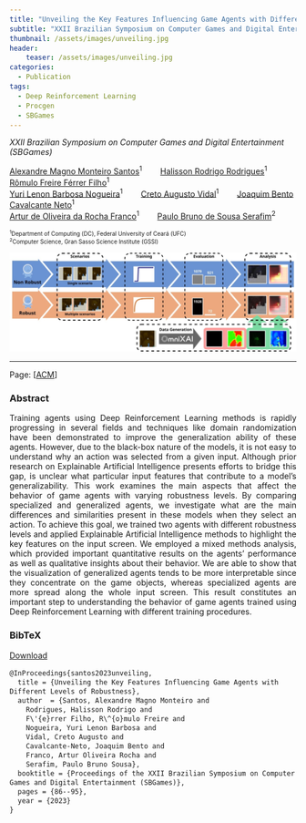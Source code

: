 ```yaml
---
title: "Unveiling the Key Features Influencing Game Agents with Different Levels of Robustness"
subtitle: "XXII Brazilian Symposium on Computer Games and Digital Entertainment (SBGames)"
thumbnail: /assets/images/unveiling.jpg
header:
    teaser: /assets/images/unveiling.jpg
categories:
  - Publication
tags:
  - Deep Reinforcement Learning
  - Procgen
  - SBGames
---
```


*XXII Brazilian Symposium on Computer Games and Digital Entertainment (SBGames)*

[Alexandre Magno Monteiro Santos](https://github.com/magnomont12)<sup>1</sup>
  [Halisson Rodrigo Rodrigues](https://www.linkedin.com/in/halisson-rodrigo-7b803651)<sup>1</sup>
  [Rômulo Freire Férrer Filho](https://romulofff.github.io/)<sup>1</sup>  
[Yuri Lenon Barbosa Nogueira](http://www.lia.ufc.br/~yuri/)<sup>1</sup>
  [Creto Augusto Vidal](http://www.lia.ufc.br/~cvidal/)<sup>1</sup>
  [Joaquim Bento Cavalcante Neto](http://www.lia.ufc.br/~joaquimb/)<sup>1</sup>  
[Artur de Oliveira da Rocha Franco](https://www.researchgate.net/profile/Artur_Franco2)<sup>1</sup>
  [Paulo Bruno de Sousa Serafim](https://paulobruno.github.io)<sup>2</sup>

<p style="font-size:0.7em">
    <sup>1</sup>Department of Computing (DC), Federal University of Ceará (UFC)<br>
    <sup>2</sup>Computer Science, Gran Sasso Science Institute (GSSI)
</p>

![Unveiling](/assets/images/unveiling.jpg)

---

Page: [[ACM](https://dl.acm.org/doi/10.1145/3631085.3631230)]


### Abstract

<p style="text-align:justify;">
Training agents using Deep Reinforcement Learning methods is rapidly progressing in several fields and techniques like domain randomization have been demonstrated to improve the generalization ability of these agents. However, due to the black-box nature of the models, it is not easy to understand why an action was selected from a given input. Although prior research on Explainable Artificial Intelligence presents efforts to bridge this gap, is unclear what particular input features that contribute to a model’s generalizability. This work examines the main aspects that affect the behavior of game agents with varying robustness levels. By comparing specialized and generalized agents, we investigate what are the main differences and similarities present in these models when they select an action. To achieve this goal, we trained two agents with different robustness levels and applied Explainable Artificial Intelligence methods to highlight the key features on the input screen. We employed a mixed methods analysis, which provided important quantitative results on the agents’ performance as well as qualitative insights about their behavior. We are able to show that the visualization of generalized agents tends to be more interpretable since they concentrate on the game objects, whereas specialized agents are more spread along the whole input screen. This result constitutes an important step to understanding the behavior of game agents trained using Deep Reinforcement Learning with different training procedures.
</p>


### BibTeX

<p style="text-align:left">
  <a  href="/assets/citations/santos2023unveiling.bib">Download</a>
</p>

```
@InProceedings{santos2023unveiling,
  title = {Unveiling the Key Features Influencing Game Agents with Different Levels of Robustness},
  author  = {Santos, Alexandre Magno Monteiro and
    Rodrigues, Halisson Rodrigo and
    F\'{e}rrer Filho, R\^{o}mulo Freire and
    Nogueira, Yuri Lenon Barbosa and
    Vidal, Creto Augusto and
    Cavalcante-Neto, Joaquim Bento and
    Franco, Artur Oliveira Rocha and
    Serafim, Paulo Bruno Sousa},
  booktitle = {Proceedings of the XXII Brazilian Symposium on Computer Games and Digital Entertainment (SBGames)},
  pages = {86--95},
  year = {2023}
}
```

